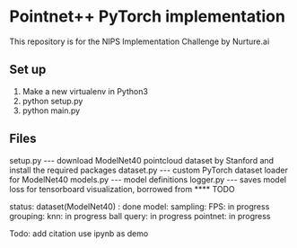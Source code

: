 # Pointnet++ PyTorch implementation

This repository is for the NIPS Implementation Challenge by Nurture.ai

## Set up
1. Make a new virtualenv in Python3
2. python setup.py
3. python main.py

## Files
setup.py --- download ModelNet40 pointcloud dataset by Stanford and install the required packages
dataset.py --- custom PyTorch dataset loader for ModelNet40
models.py --- model definitions
logger.py --- saves model loss for tensorboard visualization, borrowed from **** TODO

status:
dataset(ModelNet40) : done
model:
	sampling: 
		FPS: in progress
	grouping: 
		knn: in progress
		ball query: in progress
	pointnet: in progress


Todo:
add citation 
use ipynb as demo 
